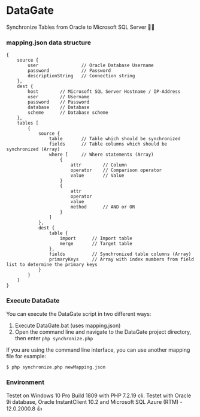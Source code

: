 # DataGate

Synchronize Tables from Oracle to Microsoft SQL Server :page_facing_up::door:

### mapping.json data structure

```
{
	source {
		user				// Oracle Database Username
		password			// Password
		descriptionString	// Connection string
	},
	dest {
		host		// Microsoft SQL Server Hostname / IP-Address
		user		// Username
		password	// Password
		database	// Database
		scheme		// Database scheme
	},
	tables [
		{
			source {
				table		// Table which should be synchronized
				fields		// Table columns which should be synchronized (Array)
				where [		// Where statements (Array)
					{
						attr		// Column
						operator	// Comparison operator
						value		// Value
					}
					{
						attr
						operator
						value
						method		// AND or OR
					}
				]
			},
			dest {
				table {
					import		// Import table
					merge		// Target table
				},
				fields			// Synchronized table columns (Array)
				primaryKeys		// Array with index numbers from field list to determine the primary keys
			}
		}
	]
}
```

### Execute DataGate

You can execute the DataGate script in two different ways:

1. Execute DataGate.bat (uses mapping.json)
2. Open the command line and navigate to the DataGate project directory, then enter `php synchronize.php`

If you are using the command line interface, you can use another mapping file for example:
```bash
$ php synchronize.php newMapping.json
```

### Environment

Testet on Windows 10 Pro Build 1809 with PHP 7.2.19 cli.
Testet with Oracle 9i database, Oracle InstantClient 10.2 and Microsoft SQL Azure (RTM) - 12.0.2000.8 :+1:

